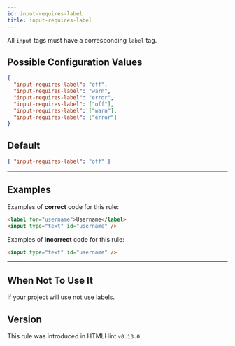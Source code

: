 ```yaml
---
id: input-requires-label
title: input-requires-label
---
```


All `input` tags must have a corresponding `label` tag.

## Possible Configuration Values

```json
{
  "input-requires-label": "off",
  "input-requires-label": "warn",
  "input-requires-label": "error",
  "input-requires-label": ["off"],
  "input-requires-label": ["warn"],
  "input-requires-label": ["error"]
}
```

## Default

```json
{ "input-requires-label": "off" }
```

---

## Examples

Examples of **correct** code for this rule:

<!-- prettier-ignore -->
```html
<label for="username">Username</label>
<input type="text" id="username" />
```

Examples of **incorrect** code for this rule:

```html
<input type="text" id="username" />
```

---

## When Not To Use It

If your project will use not use labels.

## Version

This rule was introduced in HTMLHint `v0.13.0`.

